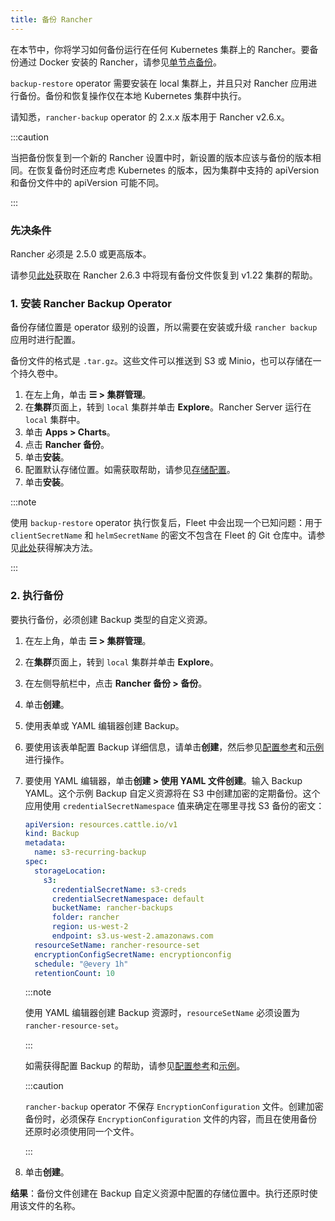 ```yaml
---
title: 备份 Rancher
---
```


在本节中，你将学习如何备份运行在任何 Kubernetes 集群上的 Rancher。要备份通过 Docker 安装的 Rancher，请参见[单节点备份](back-up-docker-installed-rancher.md)。

`backup-restore` operator 需要安装在 local 集群上，并且只对 Rancher 应用进行备份。备份和恢复操作仅在本地 Kubernetes 集群中执行。

请知悉，`rancher-backup` operator 的 2.x.x 版本用于 Rancher v2.6.x。

:::caution

当把备份恢复到一个新的 Rancher 设置中时，新设置的版本应该与备份的版本相同。在恢复备份时还应考虑 Kubernetes 的版本，因为集群中支持的 apiVersion 和备份文件中的 apiVersion 可能不同。

:::

### 先决条件

Rancher 必须是 2.5.0 或更高版本。

请参见[此处](migrate-rancher-to-new-cluster.md#2-使用-restore-自定义资源来还原备份)获取在 Rancher 2.6.3 中将现有备份文件恢复到 v1.22 集群的帮助。

### 1. 安装 Rancher Backup Operator

备份存储位置是 operator 级别的设置，所以需要在安装或升级 `rancher backup` 应用时进行配置。

备份文件的格式是 `.tar.gz`。这些文件可以推送到 S3 或 Minio，也可以存储在一个持久卷中。

1. 在左上角，单击 **☰ > 集群管理**。
1. 在**集群**页面上，转到 `local` 集群并单击 **Explore**。Rancher Server 运行在 `local` 集群中。
1. 单击 **Apps > Charts**。
1. 点击 **Rancher 备份**。
1. 单击**安装**。
1. 配置默认存储位置。如需获取帮助，请参见[存储配置](../../../reference-guides/backup-restore-configuration/storage-configuration.md)。
1. 单击**安装**。

:::note

使用 `backup-restore` operator 执行恢复后，Fleet 中会出现一个已知问题：用于 `clientSecretName` 和 `helmSecretName` 的密文不包含在 Fleet 的 Git 仓库中。请参见[此处](../deploy-apps-across-clusters/fleet.md#故障排除)获得解决方法。

:::

### 2. 执行备份

要执行备份，必须创建 Backup 类型的自定义资源。

1. 在左上角，单击 **☰ > 集群管理**。
1. 在**集群**页面上，转到 `local` 集群并单击 **Explore**。
1. 在左侧导航栏中，点击 **Rancher 备份 > 备份**。
1. 单击**创建**。
1. 使用表单或 YAML 编辑器创建 Backup。
1. 要使用该表单配置 Backup 详细信息，请单击**创建**，然后参见[配置参考](../../../reference-guides/backup-restore-configuration/backup-configuration.md)和[示例](../../../reference-guides/backup-restore-configuration/examples.md#备份)进行操作。
1. 要使用 YAML 编辑器，单击**创建 > 使用 YAML 文件创建**。输入 Backup YAML。这个示例 Backup 自定义资源将在 S3 中创建加密的定期备份。这个应用使用 `credentialSecretNamespace` 值来确定在哪里寻找 S3 备份的密文：

   ```yaml
   apiVersion: resources.cattle.io/v1
   kind: Backup
   metadata:
     name: s3-recurring-backup
   spec:
     storageLocation:
       s3:
         credentialSecretName: s3-creds
         credentialSecretNamespace: default
         bucketName: rancher-backups
         folder: rancher
         region: us-west-2
         endpoint: s3.us-west-2.amazonaws.com
     resourceSetName: rancher-resource-set
     encryptionConfigSecretName: encryptionconfig
     schedule: "@every 1h"
     retentionCount: 10
   ```

   :::note

   使用 YAML 编辑器创建 Backup 资源时，`resourceSetName` 必须设置为 `rancher-resource-set`。

   :::

   如需获得配置 Backup 的帮助，请参见[配置参考](../../../reference-guides/backup-restore-configuration/backup-configuration.md)和[示例](../../../reference-guides/backup-restore-configuration/examples.md#备份)。

   :::caution

   `rancher-backup` operator 不保存 `EncryptionConfiguration` 文件。创建加密备份时，必须保存 `EncryptionConfiguration` 文件的内容，而且在使用备份还原时必须使用同一个文件。

   :::

1. 单击**创建**。

**结果**：备份文件创建在 Backup 自定义资源中配置的存储位置中。执行还原时使用该文件的名称。

